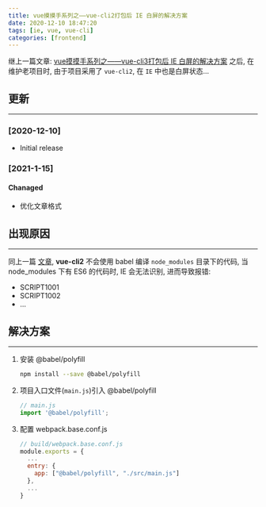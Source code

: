 ```yaml
---
title: vue摸摸手系列之——vue-cli2打包后 IE 白屏的解决方案
date: 2020-12-10 18:47:20
tags: [ie, vue, vue-cli]
categories: [frontend]
---
```


继上一篇文章: [vue摸摸手系列之——vue-cli3打包后 IE 白屏的解决方案](https://yyge.top/blog/2020/12/02/vue%E6%91%B8%E6%91%B8%E6%89%8B%E7%B3%BB%E5%88%97%E4%B9%8B%E2%80%94%E2%80%94vue-cli3%E6%89%93%E5%8C%85%E5%90%8E-IE-%E7%99%BD%E5%B1%8F%E7%9A%84%E8%A7%A3%E5%86%B3%E6%96%B9%E6%A1%88/) 之后, 在维护老项目时, 由于项目采用了 `vue-cli2`, 在 `IE` 中也是白屏状态...

<!-- more -->

## 更新

------

### [2020-12-10]

- Initial release

### [2021-1-15]

#### Chanaged

- 优化文章格式

## 出现原因

------

同上一篇 [文章](https://yyge.top/blog/2020/12/02/vue%E6%91%B8%E6%91%B8%E6%89%8B%E7%B3%BB%E5%88%97%E4%B9%8B%E2%80%94%E2%80%94vue-cli3%E6%89%93%E5%8C%85%E5%90%8E-IE-%E7%99%BD%E5%B1%8F%E7%9A%84%E8%A7%A3%E5%86%B3%E6%96%B9%E6%A1%88/), **vue-cli2** 不会使用 babel 编译 `node_modules` 目录下的代码, 当 node_modules 下有 ES6 的代码时, IE 会无法识别, 进而导致报错:

- SCRIPT1001
- SCRIPT1002
- ...

## 解决方案

------

1. 安装 @babel/polyfill

    ```bash
    npm install --save @babel/polyfill
    ```

2. 项目入口文件(`main.js`)引入 @babel/polyfill

    ```js
    // main.js
    import '@babel/polyfill';
    ```

3. 配置 webpack.base.conf.js

    ```js
    // build/webpack.base.conf.js
    module.exports = {
      ...
      entry: {
        app: ["@babel/polyfill", "./src/main.js"]
      },
      ...
    }
    ```